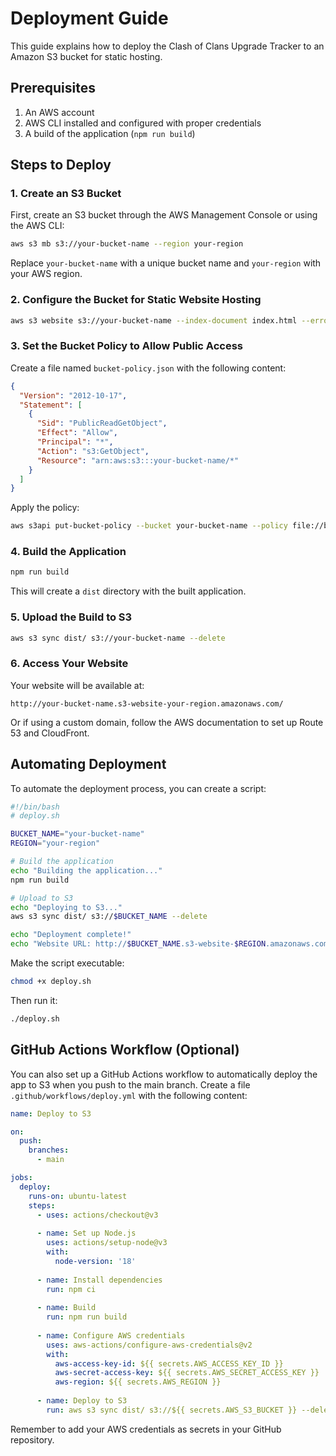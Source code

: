 # Deployment Guide

This guide explains how to deploy the Clash of Clans Upgrade Tracker to an Amazon S3 bucket for static hosting.

## Prerequisites

1. An AWS account
2. AWS CLI installed and configured with proper credentials
3. A build of the application (`npm run build`)

## Steps to Deploy

### 1. Create an S3 Bucket

First, create an S3 bucket through the AWS Management Console or using the AWS CLI:

```bash
aws s3 mb s3://your-bucket-name --region your-region
```

Replace `your-bucket-name` with a unique bucket name and `your-region` with your AWS region.

### 2. Configure the Bucket for Static Website Hosting

```bash
aws s3 website s3://your-bucket-name --index-document index.html --error-document index.html
```

### 3. Set the Bucket Policy to Allow Public Access

Create a file named `bucket-policy.json` with the following content:

```json
{
  "Version": "2012-10-17",
  "Statement": [
    {
      "Sid": "PublicReadGetObject",
      "Effect": "Allow",
      "Principal": "*",
      "Action": "s3:GetObject",
      "Resource": "arn:aws:s3:::your-bucket-name/*"
    }
  ]
}
```

Apply the policy:

```bash
aws s3api put-bucket-policy --bucket your-bucket-name --policy file://bucket-policy.json
```

### 4. Build the Application

```bash
npm run build
```

This will create a `dist` directory with the built application.

### 5. Upload the Build to S3

```bash
aws s3 sync dist/ s3://your-bucket-name --delete
```

### 6. Access Your Website

Your website will be available at:

```
http://your-bucket-name.s3-website-your-region.amazonaws.com/
```

Or if using a custom domain, follow the AWS documentation to set up Route 53 and CloudFront.

## Automating Deployment

To automate the deployment process, you can create a script:

```bash
#!/bin/bash
# deploy.sh

BUCKET_NAME="your-bucket-name"
REGION="your-region"

# Build the application
echo "Building the application..."
npm run build

# Upload to S3
echo "Deploying to S3..."
aws s3 sync dist/ s3://$BUCKET_NAME --delete

echo "Deployment complete!"
echo "Website URL: http://$BUCKET_NAME.s3-website-$REGION.amazonaws.com/"
```

Make the script executable:

```bash
chmod +x deploy.sh
```

Then run it:

```bash
./deploy.sh
```

## GitHub Actions Workflow (Optional)

You can also set up a GitHub Actions workflow to automatically deploy the app to S3 when you push to the main branch. Create a file `.github/workflows/deploy.yml` with the following content:

```yaml
name: Deploy to S3

on:
  push:
    branches:
      - main

jobs:
  deploy:
    runs-on: ubuntu-latest
    steps:
      - uses: actions/checkout@v3
      
      - name: Set up Node.js
        uses: actions/setup-node@v3
        with:
          node-version: '18'
          
      - name: Install dependencies
        run: npm ci
        
      - name: Build
        run: npm run build
        
      - name: Configure AWS credentials
        uses: aws-actions/configure-aws-credentials@v2
        with:
          aws-access-key-id: ${{ secrets.AWS_ACCESS_KEY_ID }}
          aws-secret-access-key: ${{ secrets.AWS_SECRET_ACCESS_KEY }}
          aws-region: ${{ secrets.AWS_REGION }}
          
      - name: Deploy to S3
        run: aws s3 sync dist/ s3://${{ secrets.AWS_S3_BUCKET }} --delete
```

Remember to add your AWS credentials as secrets in your GitHub repository.